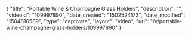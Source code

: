 {
    "title": "Portable Wine &amp; Champagne Glass Holders",
    "description": "",
    "videoid": "109997890",
    "date_created": "1502524173",
    "date_modified": "1504810589",
    "type": "captivate",
    "layout": "video",
    "url": "\/v\/portable-wine-champagne-glass-holders\/109997890"
}